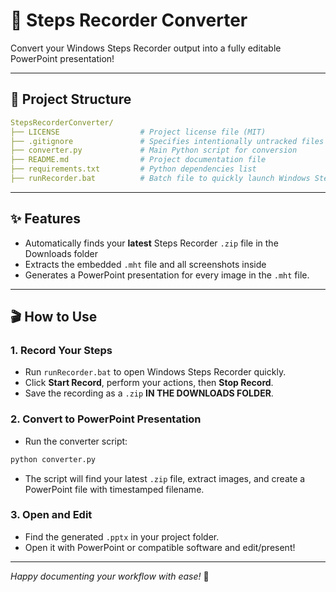 # 🚀 Steps Recorder Converter

Convert your Windows Steps Recorder output into a fully editable PowerPoint presentation!

---

## 📂 Project Structure

```yml
StepsRecorderConverter/
├── LICENSE                  # Project license file (MIT)
├── .gitignore               # Specifies intentionally untracked files to ignore
├── converter.py             # Main Python script for conversion
├── README.md                # Project documentation file
├── requirements.txt         # Python dependencies list
├── runRecorder.bat          # Batch file to quickly launch Windows Steps Recorder
````

---

## ✨ Features

- Automatically finds your **latest** Steps Recorder `.zip` file in the Downloads folder  
- Extracts the embedded `.mht` file and all screenshots inside  
- Generates a PowerPoint presentation for every image in the `.mht` file. 

---

## 🎬 How to Use

### 1. Record Your Steps

* Run `runRecorder.bat` to open Windows Steps Recorder quickly.
* Click **Start Record**, perform your actions, then **Stop Record**.
* Save the recording as a `.zip` **IN THE DOWNLOADS FOLDER**.

### 2. Convert to PowerPoint Presentation

* Run the converter script:

```bash
python converter.py
```

* The script will find your latest `.zip` file, extract images, and create a PowerPoint file with timestamped filename.

### 3. Open and Edit

* Find the generated `.pptx` in your project folder.
* Open it with PowerPoint or compatible software and edit/present!
---
*Happy documenting your workflow with ease!* 🎉
